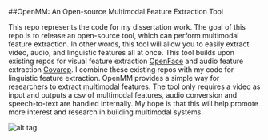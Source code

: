 ##OpenMM: An Open-source Multimodal Feature Extraction Tool

This repo represents the code for my dissertation work. The goal of this repo is to release an open-source tool, which can perform multimodal feature extraction. In other words, this tool will allow you to easily extract video, audio, and linguistic features all at once. This tool builds upon existing repos for visual feature extraction [OpenFace](https://github.com/TadasBaltrusaitis/OpenFace) and audio feature extraction [Covarep](https://github.com/covarep/covarep). I combine these existing repos with my code for linguistic feature extraction. OpenMM provides a simple way for researchers to extract multimodal features. The tool only requires a video as input and outputs a csv of multimodal features, audio conversion and speech-to-text are handled internally. My hope is that this will help promote more interest and research in building multimodal systems. 

![alt tag](https://github.com/michellemorales/OpenMM/blob/master/Pipeline.jpeg)
